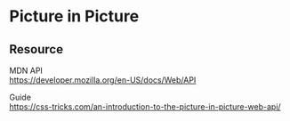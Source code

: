 # Picture in Picture

## Resource

MDN API <br>
https://developer.mozilla.org/en-US/docs/Web/API <br>

Guide <br>
https://css-tricks.com/an-introduction-to-the-picture-in-picture-web-api/ <br>

